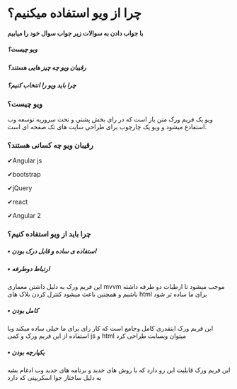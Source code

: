 # چرا از ویو استفاده میکنیم؟
#### با جواب دادن به سوالات زیر جواب سوال خود را میابیم
##### ویو چیست؟
##### رقیبان ویو چه چیز هایی هستند؟
##### چرا باید ویو را انتخاب کنیم؟
### ویو چیست؟
ویو یک  فریم ورک متن باز است که در رای بخش پشتی و تحت سروریه توسعه وب استفادع میشود و ویو یک چارچوب برای طراحی سایت های تک صفحه ای است.
### رقیبان ویو چه کسانی هستند؟
✔Angular js

✔bootstrap

✔jQuery

✔react

✔Angular 2
### چرا باید از ویو  استفاده کنیم؟
##### • استفاده ی ساده و قابل درک بودن

##### • ارتباط دوطرفه

این فریم ورک به دلیل داشتن معماری mvvm موجب میشود تا ارطبات دو طرفه داشته باشیم و همچنین باعث میشود کنترل کردن بلاک های html برای ما ساده تر شود

##### • کامل بودن

 این فریم ورک اینقدری کامل وجامع است که کار رای برای ما خیلی ساده میکند وبا استفاده از این فریم ورک  و کمی js و html میتوان  وبسایت طراحی کرد

##### • یکپارچه بودن

این فریم ورک قابلیت این رو دارد که با روش های جدید و برنامه های جدید وب ادغام بشه به دلیل ساختار جوا اسکریپتی که دارد